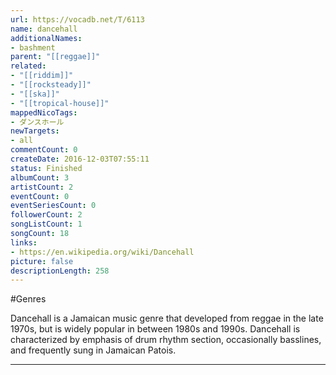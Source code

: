 ```yaml
---
url: https://vocadb.net/T/6113
name: dancehall
additionalNames: 
- bashment
parent: "[[reggae]]"
related:
- "[[riddim]]"
- "[[rocksteady]]"
- "[[ska]]"
- "[[tropical-house]]"
mappedNicoTags:
- ダンスホール
newTargets:
- all
commentCount: 0
createDate: 2016-12-03T07:55:11
status: Finished
albumCount: 3
artistCount: 2
eventCount: 0
eventSeriesCount: 0
followerCount: 2
songListCount: 1
songCount: 18
links: 
- https://en.wikipedia.org/wiki/Dancehall
picture: false
descriptionLength: 258
---
```


#Genres

Dancehall is a Jamaican music genre that developed from reggae in the late 1970s, but is widely popular in between 1980s and 1990s. Dancehall is characterized by emphasis of drum rhythm section, occasionally basslines, and frequently sung in Jamaican Patois.

---

